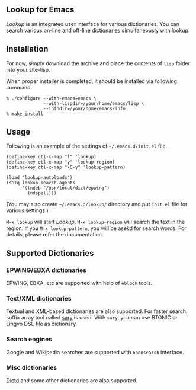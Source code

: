 ## Lookup for Emacs

*Lookup* is an integrated user interface for various dictionaries.
You can search various on-line and off-line dictionaries
simultaneously with lookup.

## Installation

For now, simply download the archive and place the contents of `lisp`
folder into your site-lisp.

When proper installer is completed, it should be installed via following command.

```
% ./configure --with-emacs=emacs \
              --with-lispdir=/your/home/emacs/lisp \
              --infodir=/your/home/emacs/info
% make install
```

## Usage

Following is an example of the settings of `~/.emacs.d/init.el` file.

```
(define-key ctl-x-map "l" 'lookup)
(define-key ctl-x-map "y" 'lookup-region)
(define-key ctl-x-map "\C-y" 'lookup-pattern)

(load "lookup-autoloads")
(setq lookup-search-agents
      '((ndeb "/usr/local/dict/epwing")
        (ndspell)))
```

(You may also create `~/.emacs.d/lookup/` directory and put `init.el`
file for various settings.)

`M-x lookup` will start *Lookup*.  `M-x lookup-region` will search the
text in the region.  If you `M-x lookup-pattern`, you will be asekd for
search words.  For details, please refer the documentation.

## Supported Dictionaries

### EPWING/EBXA dictionaries

EPWING, EBXA, etc are supported with help of `eblook` tools.  

### Text/XML dictionaries

Textual and XML-based dictionaries
are also supported.  For faster search, suffix array tool called
[sary](http://sary.sourceforge.net/) is used.  With `sary`, you can
use BTONIC or Lingvo DSL file as dictionary.

### Search engines

Google and Wikipedia searches are supported with `opensearch`
interface.

### Misc dictionaries

[Dictd](http://http://en.wikipedia.org/wiki/DICT) and some other
dictionaries are also supported.

